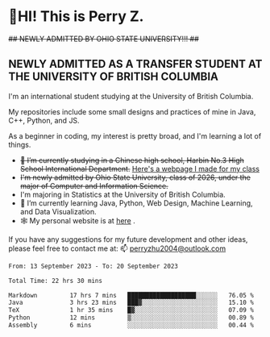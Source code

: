 # 🌄HI! This is Perry Z. <br> #
<s>## NEWLY ADMITTED BY OHIO STATE UNIVERSITY!!! ##</s>
## NEWLY ADMITTED AS A TRANSFER STUDENT AT THE UNIVERSITY OF BRITISH COLUMBIA ##
I'm an international student studying at the University of British Columbia. <br>

My repositories include some small designs and practices of mine in Java, C++, Python, and JS. <br>

As a beginner in coding, my interest is pretty broad, and I'm learning a lot of things. <br>
- <s>🔭 I’m currently studying in a Chinese high school, Harbin No.3 High School International Department.</s> [Here's a webpage I made for my class](https://perry2004.github.io/weirdos/)
- <s> I'm newly admitted by Ohio State University, class of 2026, under the major of Computer and Information Science. </s>
- I'm majoring in Statistics at the University of British Columbia. 
- 🌱 I’m currently learning Java, Python, Web Design, Machine Learning, and Data Visualization. 
- 🕸️ My personal website is at <a href="https://zhu-yp.cn">here</a> .  

If you have any suggestions for my future development and other ideas, please feel free to contact me at: 📫 [perryzhu2004@outlook.com](mailto:perryzhu2004@outlook.com)

<!--START_SECTION:waka-->

```txt
From: 13 September 2023 - To: 20 September 2023

Total Time: 22 hrs 30 mins

Markdown         17 hrs 7 mins   ███████████████████░░░░░░   76.05 %
Java             3 hrs 23 mins   ███▓░░░░░░░░░░░░░░░░░░░░░   15.10 %
TeX              1 hr 35 mins    █▓░░░░░░░░░░░░░░░░░░░░░░░   07.09 %
Python           12 mins         ▒░░░░░░░░░░░░░░░░░░░░░░░░   00.89 %
Assembly         6 mins          ░░░░░░░░░░░░░░░░░░░░░░░░░   00.44 %
```

<!--END_SECTION:waka-->
